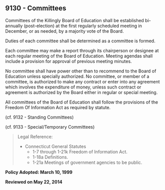 ## 9130 - Committees

Committees of the Killingly Board of Education shall be established bi-annually (post-election) at the first regularly scheduled meeting in December, or as needed, by a majority vote of the Board.

Duties of each committee shall be determined as a committee is formed.

Each committee may make a report through its chairperson or designee at each regular meeting of the Board of Education.  Meeting agendas shall include a provision for approval of previous meeting minutes.

No committee shall have power other than to recommend to the Board of Education unless specially authorized. No committee, or member of a committee, is authorized to make any contract or enter into any agreement which involves the expenditure of money, unless such contract or agreement is authorized by the Board either in regular or special meeting.

All committees of the Board of Education shall follow the provisions of the Freedom Of Information Act as required by statute.

(cf. 9132 - Standing Committees)

(cf. 9133 - Special/Temporary Committees)

> Legal Reference: 
> 
> * Connecticut General Statutes
>   * 1-7 through 1-21k Freedom of Information Act.
>   * 1-18a Definitions.
>   * 1-21a Meetings of government agencies to be public.

**Policy Adopted:  March 10, 1999**

**Reviewed on May 22, 2014**
